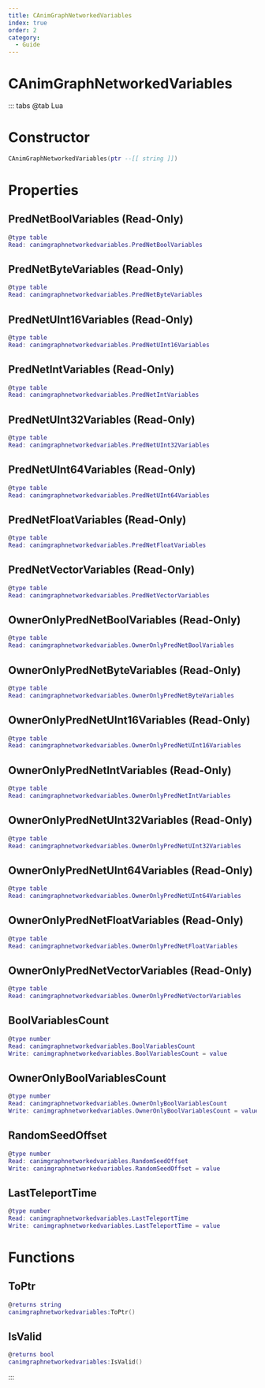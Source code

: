```yaml
---
title: CAnimGraphNetworkedVariables
index: true
order: 2
category:
  - Guide
---
```


# CAnimGraphNetworkedVariables

::: tabs
@tab Lua
# Constructor
```lua
CAnimGraphNetworkedVariables(ptr --[[ string ]])
```
# Properties
## PredNetBoolVariables (Read-Only)
```lua
@type table
Read: canimgraphnetworkedvariables.PredNetBoolVariables
```
## PredNetByteVariables (Read-Only)
```lua
@type table
Read: canimgraphnetworkedvariables.PredNetByteVariables
```
## PredNetUInt16Variables (Read-Only)
```lua
@type table
Read: canimgraphnetworkedvariables.PredNetUInt16Variables
```
## PredNetIntVariables (Read-Only)
```lua
@type table
Read: canimgraphnetworkedvariables.PredNetIntVariables
```
## PredNetUInt32Variables (Read-Only)
```lua
@type table
Read: canimgraphnetworkedvariables.PredNetUInt32Variables
```
## PredNetUInt64Variables (Read-Only)
```lua
@type table
Read: canimgraphnetworkedvariables.PredNetUInt64Variables
```
## PredNetFloatVariables (Read-Only)
```lua
@type table
Read: canimgraphnetworkedvariables.PredNetFloatVariables
```
## PredNetVectorVariables (Read-Only)
```lua
@type table
Read: canimgraphnetworkedvariables.PredNetVectorVariables
```
## OwnerOnlyPredNetBoolVariables (Read-Only)
```lua
@type table
Read: canimgraphnetworkedvariables.OwnerOnlyPredNetBoolVariables
```
## OwnerOnlyPredNetByteVariables (Read-Only)
```lua
@type table
Read: canimgraphnetworkedvariables.OwnerOnlyPredNetByteVariables
```
## OwnerOnlyPredNetUInt16Variables (Read-Only)
```lua
@type table
Read: canimgraphnetworkedvariables.OwnerOnlyPredNetUInt16Variables
```
## OwnerOnlyPredNetIntVariables (Read-Only)
```lua
@type table
Read: canimgraphnetworkedvariables.OwnerOnlyPredNetIntVariables
```
## OwnerOnlyPredNetUInt32Variables (Read-Only)
```lua
@type table
Read: canimgraphnetworkedvariables.OwnerOnlyPredNetUInt32Variables
```
## OwnerOnlyPredNetUInt64Variables (Read-Only)
```lua
@type table
Read: canimgraphnetworkedvariables.OwnerOnlyPredNetUInt64Variables
```
## OwnerOnlyPredNetFloatVariables (Read-Only)
```lua
@type table
Read: canimgraphnetworkedvariables.OwnerOnlyPredNetFloatVariables
```
## OwnerOnlyPredNetVectorVariables (Read-Only)
```lua
@type table
Read: canimgraphnetworkedvariables.OwnerOnlyPredNetVectorVariables
```
## BoolVariablesCount 
```lua
@type number
Read: canimgraphnetworkedvariables.BoolVariablesCount
Write: canimgraphnetworkedvariables.BoolVariablesCount = value
```
## OwnerOnlyBoolVariablesCount 
```lua
@type number
Read: canimgraphnetworkedvariables.OwnerOnlyBoolVariablesCount
Write: canimgraphnetworkedvariables.OwnerOnlyBoolVariablesCount = value
```
## RandomSeedOffset 
```lua
@type number
Read: canimgraphnetworkedvariables.RandomSeedOffset
Write: canimgraphnetworkedvariables.RandomSeedOffset = value
```
## LastTeleportTime 
```lua
@type number
Read: canimgraphnetworkedvariables.LastTeleportTime
Write: canimgraphnetworkedvariables.LastTeleportTime = value
```
# Functions
## ToPtr
```lua
@returns string
canimgraphnetworkedvariables:ToPtr()
```
## IsValid
```lua
@returns bool
canimgraphnetworkedvariables:IsValid()
```

:::